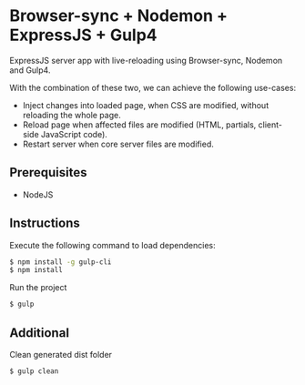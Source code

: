 #  Browser-sync + Nodemon + ExpressJS + Gulp4

ExpressJS server app with live-reloading using Browser-sync, Nodemon and Gulp4.

With the combination of these two, we can achieve the following use-cases:
* Inject changes into loaded page, when CSS are modified, without reloading the whole page.
* Reload page when affected files are modified (HTML, partials, client-side JavaScript code).
* Restart server when core server files are modified.

## Prerequisites
  - NodeJS

## Instructions
Execute the following command to load dependencies:
```sh
$ npm install -g gulp-cli
$ npm install
```

Run the project
```sh
$ gulp
```

## Additional
Clean generated dist folder
```sh
$ gulp clean
```